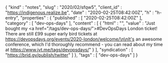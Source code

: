 {
  "kind" : "notes",
  "slug" : "2020/02/sfqw5",
  "client_id" : "https://indigenous.realize.be",
  "date" : "2020-02-25T08:42:00Z",
  "h" : "h-entry",
  "properties" : {
    "published" : [ "2020-02-25T08:42:00Z" ],
    "category" : [ "dev-ops-days" ],
    "content" : [ {
      "html" : "",
      "value" : "Just bought my <a href=\"/tags/dev-ops-days/\">#DevOpsDays</a> London ticket! There are still £99 super early bird tickets at https://devopsdays.org/events/2020-london/welcome/\n\nIt's an awesome conference, which I'd thoroughly recommend - you can read about my time at https://www.jvt.me/tags/devopsdays/"
    } ],
    "syndication" : [ "https://brid.gy/publish/twitter" ]
  },
  "tags" : [ "dev-ops-days" ]
}
